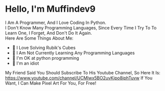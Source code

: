 # Hello, I'm Muffindev9
I Am A Programmer, And I Love Coding In Python.  
I Don't Know Many Programming Languages, Since Every Time I Try To To Learn One, I Forget, And Don't Do It Again.  
Here Are Some Things About Me:  
 - 👀 I Love Solving Rubik's Cubes
 - 🌱 I Am Not Currently Learning Any Programming Languages
 - 🐍 I'm OK at python programming
 - 🤪 I'm an idiot

My Friend Said You Should Subscribe To His Youtube Channel, So Here It Is: https://www.youtube.com/channel/UCMlwx5BO2uvKipo8iphTuvw
If You Want, I Can Make Pixel Art For You, For Free!
<!---
MuffinDev9/MuffinDev9 is a ✨ special ✨ repository because its `README.md` (this file) appears on your GitHub profile.
You can click the Preview link to take a look at your changes.
--->
